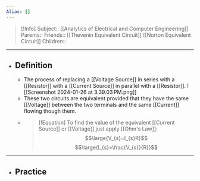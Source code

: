 ```yaml
---
Alias: []
---
```

> [!Info]
> Subject:: [[Analytics of Electrical and Computer Engineering]]
> Parents:: 
> Friends:: [[Thevenin Equivalent Circuit]] [[Norton Equivalent Circuit]]
> Children:: 
---
- ## Definition
	- The process of replacing a [[Voltage Source]] in series with a [[Resistor]] with a [[Current Source]] in parallel with a [[Resistor]].
	  ![[Screenshot 2024-01-26 at 3.39.03 PM.png]]
	- These two circuits are equivalent provided that they have the same [[Voltage]] between the two terminals and the same [[Current]] flowing though them.
	- > [!Equation]
	  > To find the value of the equivalent [[Current Source]] or [[Voltage]] just apply [[Ohm's Law]]:
	  > $$\large{V_{s}=I_{s}R}$$
	  > $$\large{I_{s}=\frac{V_{s}}{R}}$$
---
- ## Practice